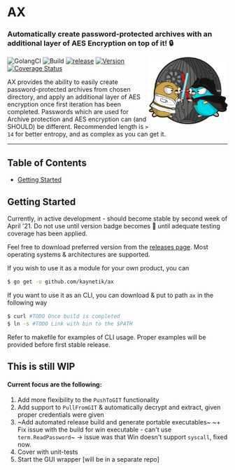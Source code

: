# AX

### Automatically create password-protected archives with an additional layer of AES Encryption on top of it! :lock:

<img align="right" width="180px" src="https://raw.githubusercontent.com/kaynetik/dotfiles/master/svg-resources/ashleymcnamara@GOPHER_STAR_WARS.png">

![GolangCI](https://github.com/kaynetik/ax/workflows/golangci/badge.svg?branch=main)
![Build](https://github.com/kaynetik/ax/workflows/Build/badge.svg?branch=main)
[![release](https://github.com/kaynetik/ax/actions/workflows/release.yml/badge.svg)](https://github.com/kaynetik/ax/actions/workflows/release.yml)
[![Version](https://img.shields.io/badge/version-v0.0.10-purple.svg)](https://github.com/kaynetik/ax/releases)
[![Coverage Status](https://coveralls.io/repos/github/kaynetik/ax/badge.svg?branch=main)](https://coveralls.io/github/kaynetik/ax?branch=main)

AX provides the ability to easily create password-protected archives from chosen directory, and apply an additional
layer of AES encryption once first iteration has been completed. Passwords which are used for Archive protection and AES
encryption can (and SHOULD) be different. Recommended length is `> 14` for better entropy, and as complex as you can get
it.

----

## Table of Contents

- [Getting Started](#getting-started)

## Getting Started

Currently, in active development - should become stable by second week of April '21. Do not use until version badge
becomes :green_heart: until adequate testing coverage has been applied.

Feel free to download preferred version from the [releases page](https://github.com/kaynetik/ax/releases). Most
operating systems & architectures are supported.

If you wish to use it as a module for your own product, you can

```sh
$ go get -u github.com/kaynetik/ax
```

If you want to use it as an CLI, you can download & put to path `ax` in the following way

```sh
$ curl #TODO Once build is completed
$ ln -s #TODO Link with bin to the $PATH
```

Refer to makefile for examples of CLI usage. Proper examples will be provided before first stable release.

## This is still WIP

#### Current focus are the following:

1. Add more flexibility to the `PushToGIT` functionality
2. Add support to `PullFromGIT` & automatically decrypt and extract, given proper credentials were given
3. ~Add automated release build and generate portable executables~
   ~+ Fix issue with the build for win executable - can't use `term.ReadPassword`~ -> issue was that Win doesn't
   support `syscall`, fixed now.
4. Cover with unit-tests
5. Start the GUI wrapper [will be in a separate repo]